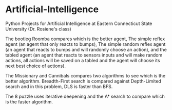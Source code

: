# Artificial-Intelligence
Python Projects for Artificial Intelligence at Eastern Connecticut State University (Dr. Rosiene's class)

The bootleg Roomba compares which is the better agent, The simple reflex agent (an agent that only reacts to bumps), The simple random reflex agent (an agent that reacts to bumps and will randomly choose an action), and the tabled agent (an agent that reacts to sensors inputs and will make random actions, all actions will be saved on a tabled and the agent will choose its next best choice of actions).


The Missionary and Cannibals compares two algorithms to see which is the better algorithm. Breadth-First search is compared against Depth-Limited search and in this problem, DLS is faster than BFS.


The 8 puzzle uses iterative deepening and the A* search to compare which is the faster algorithm. 
